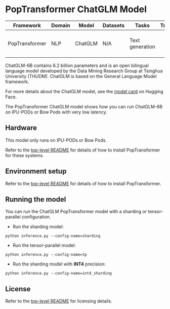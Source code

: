 # PopTransformer ChatGLM Model

| Framework | Domain | Model | Datasets | Tasks | Training | Inference | Reference |
|-----------|--------|-------|----------|-------|----------|-----------|-----------|
| PopTransformer | NLP | ChatGLM | N/A | Text generation | <p style="text-align: center;">❌ <br>| <p style="text-align: center;">✅ <br>| Min. 16 IPUs (POD16) required | - |


ChatGLM-6B contains 6.2 billion parameters and is an open bilingual language model developed by the Data Mining Research Group at Tsinghua University (THUDM). ChatGLM is based on the General Language Model framework.

For more details about the ChatGLM model, see the [model card](https://huggingface.co/THUDM/chatglm-6b) on Hugging Face.

The PopTransformer ChatGLM model shows how you can run ChatGLM-6B on IPU-PODs or Bow Pods with very low latency.

## Hardware

This model only runs on IPU-PODs or Bow Pods.

Refer to the [top-level README](../../README.md#environment-setup) for details of how to install PopTransformer for these systems.

## Environment setup

Refer to the [top-level README](../../README.md#environment-setup) for details of how to install PopTransformer.

## Running the model

You can run the ChatGLM PopTransformer model with a sharding or tensor-parallel configuration.

- Run the sharding model:
```
python inference.py --config-name=sharding
```

- Run the tensor-parallel model:
```
python inference.py --config-name=tp
```

- Run the sharding model with **INT4** precision:
```
python inference.py --config-name=int4_sharding
```

## License

Refer to the [top-level README](../../README.md#licenses) for licensing details.
